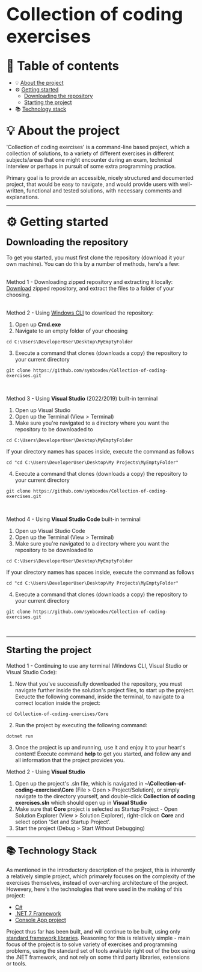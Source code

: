 # <b><font size="7">Collection of coding exercises</font></b>

## <b><font size="6">📄 Table of contents</font></b>
* 💡 [About the project](#about-the-project)
* ⚙️ [Getting started](#getting-started)
    * [Downloading the repository](#downloading-the-repository)
    * [Starting the project](#starting-the-project)
* 📚 [Technology stack](#technology-stack)

### <b><font size="6">💡 About the project</font></b>

'Collection of coding exercises' is a command-line based project, which a collection of solutions, to a variety of different exercises in different subjects/areas that one might encounter during an exam, technical interview or perhaps in pursuit of some extra programming practice.

Primary goal is to provide an accessible, nicely structured and documented project, that would be easy to navigate, and would provide users with well-written, functional and tested solutions, with necessary comments and explanations.

---

### <b><font size="6">⚙️ Getting started</font></b>

#### <b><font size="5">Downloading the repository</font></b>

To get you started, you must first clone the repository (download it your own machine). You can do this by a number of methods, here's a few:
<br><br>

Method 1 - Downloading zipped repository and extracting it locally: <br>
[Download](https://github.com/synboxdev/Collection-of-coding-exercises/archive/refs/heads/master.zip) zipped repository, and extract the files to a folder of your choosing.
<br><br>

Method 2 - Using [Windows CLI](https://learn.microsoft.com/en-us/windows-server/administration/windows-commands/cmd) to download the repository: <br>
1. Open up <b>Cmd.exe</b>
2. Navigate to an empty folder of your choosing
```
cd C:\Users\DeveloperUser\Desktop\MyEmptyFolder
```
3. Execute a command that clones (downloads a copy) the repository to your current directory
```
git clone https://github.com/synboxdev/Collection-of-coding-exercises.git
```
<br>

Method 3 - Using <b>Visual Studio</b> (2022/2019) built-in terminal
1. Open up Visual Studio
2. Open up the Terminal (View > Terminal)
3. Make sure you're navigated to a directory where you want the repository to be downloaded to
```
cd C:\Users\DeveloperUser\Desktop\MyEmptyFolder
```
If your directory names has spaces inside, execute the command as follows
```
cd "cd C:\Users\DeveloperUser\Desktop\My Projects\MyEmptyFolder"
```
4. Execute a command that clones (downloads a copy) the repository to your current directory
```
git clone https://github.com/synboxdev/Collection-of-coding-exercises.git
```
<br>

Method 4 - Using <b>Visual Studio Code</b> built-in terminal
1. Open up Visual Studio Code
2. Open up the Terminal (View > Terminal)
3. Make sure you're navigated to a directory where you want the repository to be downloaded to
```
cd C:\Users\DeveloperUser\Desktop\MyEmptyFolder
```
If your directory names has spaces inside, execute the command as follows
```
cd "cd C:\Users\DeveloperUser\Desktop\My Projects\MyEmptyFolder"
```
4. Execute a command that clones (downloads a copy) the repository to your current directory
```
git clone https://github.com/synboxdev/Collection-of-coding-exercises.git
```
<br>

---

#### <b><font size="5">Starting the project</font></b>

Method 1 - Continuing to use any terminal (Windows CLI, Visual Studio or Visual Studio Code):
1. Now that you've successfully downloaded the repository, you must navigate further inside the solution's project files, to start up the project. Exeucte the following command, inside the terminal, to navigate to a correct location inside the project:
```
cd Collection-of-coding-exercises/Core
```
2. Run the project by executing the following command:
```
dotnet run
```
3. Once the project is up and running, use it and enjoy it to your heart's content! Execute command <b>help</b> to get you started, and follow any and all information that the project provides you.

Method 2 - Using <b>Visual Studio</b>
1. Open up the project's .sln file, which is navigated in <b>~\Collection-of-coding-exercises\Core</b> (File > Open > Project/Solution), or simply navigate to the directory yourself, and double-click <b>Collection of coding exercises.sln</b> which should open up in <b>Visual Studio</b>
2. Make sure that <b>Core</b> project is selected as Startup Project - Open Solution Explorer (View > Solution Explorer), right-click on <b>Core</b> and select option 'Set and Startup Project'.
3. Start the project (Debug > Start Without Debugging)

---

#### <b><font size="5">📚 Technology Stack</font></b>
As mentioned in the introductory description of the project, this is inherently a relatively simple project, which primarely focuses on the complexity of the exercises themselves, instead of over-arching architecture of the project. Howevery, here's the technologies that were used in the making of this project:
* [C#](https://learn.microsoft.com/en-us/dotnet/csharp/) 
* [.NET 7 Framework](https://dotnet.microsoft.com/en-us/download/dotnet/7.0)
* [Console App project](https://en.wikipedia.org/wiki/Console_application)

Project thus far has been built, and will continue to be built, using only [standard framework libraries](https://learn.microsoft.com/en-us/dotnet/standard/framework-libraries). Reasoning for this is relatively simple - main focus of the project is to solve variety of exercises and programming problems, using the standard set of tools available right out of the box using the .NET framework, and not rely on some third party libraries, extensions or tools.